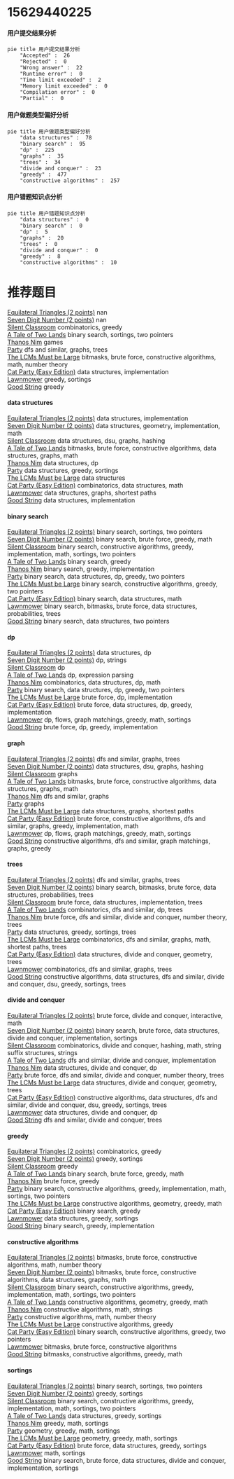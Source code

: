 # 15629440225
<!-- tabs:start -->
#### **用户提交结果分析**

```mermaid
pie title 用户提交结果分析
    "Accepted" :  26
    "Rejected" :  0
    "Wrong answer" :  22
    "Runtime error" :  0
    "Time limit exceeded" :  2
    "Memory limit exceeded" :  0
    "Compilation error" :  0
    "Partial" :  0
```
#### **用户做题类型偏好分析**

```mermaid
pie title 用户做题类型偏好分析
    "data structures" :  78
    "binary search" :  95
    "dp" :  225
    "graphs" :  35
    "trees" :  34
    "divide and conquer" :  23
    "greedy" :  477
    "constructive algorithms" :  257
```
#### **用户错题知识点分析**

```mermaid
pie title 用户错题知识点分析
    "data structures" :  0
    "binary search" :  0
    "dp" :  5
    "graphs" :  20
    "trees" :  0
    "divide and conquer" :  0
    "greedy" :  8
    "constructive algorithms" :  10
```
<!-- tabs:end -->
# 推荐题目
[Equilateral Triangles (2 points)](https://codeforces.com/contest/1164/problem/P)		nan		  
[Seven Digit Number (2 points)](https://codeforces.com/contest/1164/problem/M)		nan		  
[Silent Classroom](http://codeforces.com/problemset/problem/1166/A)		combinatorics,
                        greedy		  
[A Tale of Two Lands](http://codeforces.com/problemset/problem/1166/C)		binary search,
                        sortings,
                        two pointers		  
[Thanos Nim](https://codeforces.com/contest/1162/problem/E)		games		  
[Party](http://codeforces.com/problemset/problem/115/A)		dfs and similar,
                        graphs,
                        trees		  
[The LCMs Must be Large](http://codeforces.com/problemset/problem/1166/E)		bitmasks,
                        brute force,
                        constructive algorithms,
                        math,
                        number theory		  
[Cat Party (Easy Edition)](http://codeforces.com/problemset/problem/1163/B1)		data structures,
                        implementation		  
[Lawnmower](http://codeforces.com/problemset/problem/115/B)		greedy,
                        sortings		  
[Good String](http://codeforces.com/problemset/problem/1165/C)		greedy		  
<!-- tabs:start -->
#### **data structures**
[Equilateral Triangles (2 points)](http://codeforces.com/problemset/problem/1163/B1)		data structures,
                        implementation		  
[Seven Digit Number (2 points)](http://codeforces.com/problemset/problem/1163/C2)		data structures,
                        geometry,
                        implementation,
                        math		  
[Silent Classroom](http://codeforces.com/problemset/problem/1166/F)		data structures,
                        dsu,
                        graphs,
                        hashing		  
[A Tale of Two Lands](http://codeforces.com/problemset/problem/1163/E)		bitmasks,
                        brute force,
                        constructive algorithms,
                        data structures,
                        graphs,
                        math		  
[Thanos Nim](http://codeforces.com/problemset/problem/115/E)		data structures,
                        dp		  
[Party](http://codeforces.com/problemset/problem/1165/B)		data structures,
                        greedy,
                        sortings		  
[The LCMs Must be Large](http://codeforces.com/problemset/problem/1044/F)		data structures		  
[Cat Party (Easy Edition)](http://codeforces.com/problemset/problem/1037/F)		combinatorics,
                        data structures,
                        math		  
[Lawnmower](http://codeforces.com/problemset/problem/1163/F)		data structures,
                        graphs,
                        shortest paths		  
[Good String](http://codeforces.com/problemset/problem/1163/B2)		data structures,
                        implementation		  
#### **binary search**
[Equilateral Triangles (2 points)](http://codeforces.com/problemset/problem/1166/C)		binary search,
                        sortings,
                        two pointers		  
[Seven Digit Number (2 points)](http://codeforces.com/problemset/problem/1166/D)		binary search,
                        brute force,
                        greedy,
                        math		  
[Silent Classroom](https://codeforces.com/contest/1159/problem/C)		binary search,
                        constructive algorithms,
                        greedy,
                        implementation,
                        math,
                        sortings,
                        two pointers		  
[A Tale of Two Lands](http://codeforces.com/problemset/problem/1165/F1)		binary search,
                        greedy		  
[Thanos Nim](http://codeforces.com/problemset/problem/1165/F2)		binary search,
                        greedy,
                        implementation		  
[Party](http://codeforces.com/problemset/problem/1492/C)		binary search,
                        data structures,
                        dp,
                        greedy,
                        two pointers		  
[The LCMs Must be Large](http://codeforces.com/problemset/problem/1463/D)		binary search,
                        constructive algorithms,
                        greedy,
                        two pointers		  
[Cat Party (Easy Edition)](http://codeforces.com/problemset/problem/1490/G)		binary search,
                        data structures,
                        math		  
[Lawnmower](http://codeforces.com/problemset/problem/1479/D)		binary search,
                        bitmasks,
                        brute force,
                        data structures,
                        probabilities,
                        trees		  
[Good String](http://codeforces.com/problemset/problem/1436/E)		binary search,
                        data structures,
                        two pointers		  
#### **dp**
[Equilateral Triangles (2 points)](http://codeforces.com/problemset/problem/115/E)		data structures,
                        dp		  
[Seven Digit Number (2 points)](http://codeforces.com/problemset/problem/1163/D)		dp,
                        strings		  
[Silent Classroom](http://codeforces.com/problemset/problem/1114/D)		dp		  
[A Tale of Two Lands](http://codeforces.com/problemset/problem/115/D)		dp,
                        expression parsing		  
[Thanos Nim](http://codeforces.com/problemset/problem/1151/E)		combinatorics,
                        data structures,
                        dp,
                        math		  
[Party](http://codeforces.com/problemset/problem/1492/C)		binary search,
                        data structures,
                        dp,
                        greedy,
                        two pointers		  
[The LCMs Must be Large](https://codeforces.com/contest/1457/problem/C)		brute force,
                        dp,
                        implementation		  
[Cat Party (Easy Edition)](http://codeforces.com/problemset/problem/1491/C)		brute force,
                        data structures,
                        dp,
                        greedy,
                        implementation		  
[Lawnmower](http://codeforces.com/problemset/problem/1437/C)		dp,
                        flows,
                        graph matchings,
                        greedy,
                        math,
                        sortings		  
[Good String](http://codeforces.com/problemset/problem/1499/B)		brute force,
                        dp,
                        greedy,
                        implementation		  
#### **graph**
[Equilateral Triangles (2 points)](http://codeforces.com/problemset/problem/115/A)		dfs and similar,
                        graphs,
                        trees		  
[Seven Digit Number (2 points)](http://codeforces.com/problemset/problem/1166/F)		data structures,
                        dsu,
                        graphs,
                        hashing		  
[Silent Classroom](https://codeforces.com/contest/1161/problem/A)		graphs		  
[A Tale of Two Lands](http://codeforces.com/problemset/problem/1163/E)		bitmasks,
                        brute force,
                        constructive algorithms,
                        data structures,
                        graphs,
                        math		  
[Thanos Nim](https://codeforces.com/contest/1161/problem/D)		dfs and similar,
                        graphs		  
[Party](https://codeforces.com/contest/1162/problem/C)		graphs		  
[The LCMs Must be Large](http://codeforces.com/problemset/problem/1163/F)		data structures,
                        graphs,
                        shortest paths		  
[Cat Party (Easy Edition)](http://codeforces.com/problemset/problem/1487/C)		brute force,
                        constructive algorithms,
                        dfs and similar,
                        graphs,
                        greedy,
                        implementation,
                        math		  
[Lawnmower](http://codeforces.com/problemset/problem/1437/C)		dp,
                        flows,
                        graph matchings,
                        greedy,
                        math,
                        sortings		  
[Good String](http://codeforces.com/problemset/problem/1470/D)		constructive algorithms,
                        dfs and similar,
                        graph matchings,
                        graphs,
                        greedy		  
#### **trees**
[Equilateral Triangles (2 points)](http://codeforces.com/problemset/problem/115/A)		dfs and similar,
                        graphs,
                        trees		  
[Seven Digit Number (2 points)](http://codeforces.com/problemset/problem/1479/D)		binary search,
                        bitmasks,
                        brute force,
                        data structures,
                        probabilities,
                        trees		  
[Silent Classroom](http://codeforces.com/problemset/problem/1511/C)		brute force,
                        data structures,
                        implementation,
                        trees		  
[A Tale of Two Lands](http://codeforces.com/problemset/problem/1499/F)		combinatorics,
                        dfs and similar,
                        dp,
                        trees		  
[Thanos Nim](http://codeforces.com/problemset/problem/1491/E)		brute force,
                        dfs and similar,
                        divide and conquer,
                        number theory,
                        trees		  
[Party](http://codeforces.com/problemset/problem/1466/D)		data structures,
                        greedy,
                        sortings,
                        trees		  
[The LCMs Must be Large](http://codeforces.com/problemset/problem/1495/D)		combinatorics,
                        dfs and similar,
                        graphs,
                        math,
                        shortest paths,
                        trees		  
[Cat Party (Easy Edition)](http://codeforces.com/problemset/problem/1303/G)		data structures,
                        divide and conquer,
                        geometry,
                        trees		  
[Lawnmower](http://codeforces.com/problemset/problem/1454/E)		combinatorics,
                        dfs and similar,
                        graphs,
                        trees		  
[Good String](http://codeforces.com/problemset/problem/1494/D)		constructive algorithms,
                        data structures,
                        dfs and similar,
                        divide and conquer,
                        dsu,
                        greedy,
                        sortings,
                        trees		  
#### **divide and conquer**
[Equilateral Triangles (2 points)](http://codeforces.com/problemset/problem/1167/B)		brute force,
                        divide and conquer,
                        interactive,
                        math		  
[Seven Digit Number (2 points)](http://codeforces.com/problemset/problem/1461/D)		binary search,
                        brute force,
                        data structures,
                        divide and conquer,
                        implementation,
                        sortings		  
[Silent Classroom](http://codeforces.com/problemset/problem/1466/G)		combinatorics,
                        divide and conquer,
                        hashing,
                        math,
                        string suffix structures,
                        strings		  
[A Tale of Two Lands](http://codeforces.com/problemset/problem/1490/D)		dfs and similar,
                        divide and conquer,
                        implementation		  
[Thanos Nim](https://codeforces.com/contest/1483/problem/C)		data structures,
                        divide and conquer,
                        dp		  
[Party](http://codeforces.com/problemset/problem/1491/E)		brute force,
                        dfs and similar,
                        divide and conquer,
                        number theory,
                        trees		  
[The LCMs Must be Large](http://codeforces.com/problemset/problem/1303/G)		data structures,
                        divide and conquer,
                        geometry,
                        trees		  
[Cat Party (Easy Edition)](http://codeforces.com/problemset/problem/1494/D)		constructive algorithms,
                        data structures,
                        dfs and similar,
                        divide and conquer,
                        dsu,
                        greedy,
                        sortings,
                        trees		  
[Lawnmower](http://codeforces.com/problemset/problem/1482/E)		data structures,
                        divide and conquer,
                        dp		  
[Good String](http://codeforces.com/problemset/problem/566/C)		dfs and similar,
                        divide and conquer,
                        trees		  
#### **greedy**
[Equilateral Triangles (2 points)](http://codeforces.com/problemset/problem/1166/A)		combinatorics,
                        greedy		  
[Seven Digit Number (2 points)](http://codeforces.com/problemset/problem/115/B)		greedy,
                        sortings		  
[Silent Classroom](http://codeforces.com/problemset/problem/1165/C)		greedy		  
[A Tale of Two Lands](http://codeforces.com/problemset/problem/1166/D)		binary search,
                        brute force,
                        greedy,
                        math		  
[Thanos Nim](http://codeforces.com/problemset/problem/1162/B)		brute force,
                        greedy		  
[Party](https://codeforces.com/contest/1159/problem/C)		binary search,
                        constructive algorithms,
                        greedy,
                        implementation,
                        math,
                        sortings,
                        two pointers		  
[The LCMs Must be Large](https://codeforces.com/contest/1159/problem/F)		constructive algorithms,
                        geometry,
                        greedy,
                        math		  
[Cat Party (Easy Edition)](http://codeforces.com/problemset/problem/1165/F1)		binary search,
                        greedy		  
[Lawnmower](http://codeforces.com/problemset/problem/1165/B)		data structures,
                        greedy,
                        sortings		  
[Good String](http://codeforces.com/problemset/problem/1165/F2)		binary search,
                        greedy,
                        implementation		  
#### **constructive algorithms**
[Equilateral Triangles (2 points)](http://codeforces.com/problemset/problem/1166/E)		bitmasks,
                        brute force,
                        constructive algorithms,
                        math,
                        number theory		  
[Seven Digit Number (2 points)](http://codeforces.com/problemset/problem/1163/E)		bitmasks,
                        brute force,
                        constructive algorithms,
                        data structures,
                        graphs,
                        math		  
[Silent Classroom](https://codeforces.com/contest/1159/problem/C)		binary search,
                        constructive algorithms,
                        greedy,
                        implementation,
                        math,
                        sortings,
                        two pointers		  
[A Tale of Two Lands](https://codeforces.com/contest/1159/problem/F)		constructive algorithms,
                        geometry,
                        greedy,
                        math		  
[Thanos Nim](https://codeforces.com/contest/1159/problem/D)		constructive algorithms,
                        math,
                        strings		  
[Party](http://codeforces.com/problemset/problem/1166/B)		constructive algorithms,
                        math,
                        number theory		  
[The LCMs Must be Large](http://codeforces.com/problemset/problem/1493/A)		constructive algorithms,
                        greedy		  
[Cat Party (Easy Edition)](http://codeforces.com/problemset/problem/1463/D)		binary search,
                        constructive algorithms,
                        greedy,
                        two pointers		  
[Lawnmower](https://codeforces.com/contest/1456/problem/B)		bitmasks,
                        brute force,
                        constructive algorithms		  
[Good String](http://codeforces.com/problemset/problem/1492/D)		bitmasks,
                        constructive algorithms,
                        greedy,
                        math		  
#### **sortings**
[Equilateral Triangles (2 points)](http://codeforces.com/problemset/problem/1166/C)		binary search,
                        sortings,
                        two pointers		  
[Seven Digit Number (2 points)](http://codeforces.com/problemset/problem/115/B)		greedy,
                        sortings		  
[Silent Classroom](https://codeforces.com/contest/1159/problem/C)		binary search,
                        constructive algorithms,
                        greedy,
                        implementation,
                        math,
                        sortings,
                        two pointers		  
[A Tale of Two Lands](http://codeforces.com/problemset/problem/1165/B)		data structures,
                        greedy,
                        sortings		  
[Thanos Nim](http://codeforces.com/problemset/problem/1165/E)		greedy,
                        math,
                        sortings		  
[Party](https://codeforces.com/contest/1496/problem/C)		geometry,
                        greedy,
                        math,
                        sortings		  
[The LCMs Must be Large](http://codeforces.com/problemset/problem/1495/A)		geometry,
                        greedy,
                        math,
                        sortings		  
[Cat Party (Easy Edition)](http://codeforces.com/problemset/problem/1497/A)		brute force,
                        data structures,
                        greedy,
                        sortings		  
[Lawnmower](http://codeforces.com/problemset/problem/1427/A)		math,
                        sortings		  
[Good String](http://codeforces.com/problemset/problem/1461/D)		binary search,
                        brute force,
                        data structures,
                        divide and conquer,
                        implementation,
                        sortings		  
<!-- tabs:end -->
